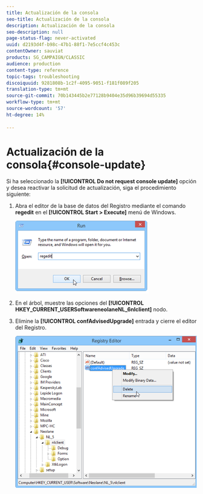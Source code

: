 ```yaml
---
title: Actualización de la consola
seo-title: Actualización de la consola
description: Actualización de la consola
seo-description: null
page-status-flag: never-activated
uuid: d2193d4f-b98c-47b1-88f1-7e5ccf4c453c
contentOwner: sauviat
products: SG_CAMPAIGN/CLASSIC
audience: production
content-type: reference
topic-tags: troubleshooting
discoiquuid: 9281808b-1c2f-4095-9051-f181f089f205
translation-type: tm+mt
source-git-commit: 70b143445b2e77128b9404e35d96b39694d55335
workflow-type: tm+mt
source-wordcount: '57'
ht-degree: 14%

---
```



# Actualización de la consola{#console-update}

Si ha seleccionado la **[!UICONTROL Do not request console update]** opción y desea reactivar la solicitud de actualización, siga el procedimiento siguiente:

1. Abra el editor de la base de datos del Registro mediante el comando **regedit** en el **[!UICONTROL Start > Execute]** menú de Windows.

   ![](assets/ncs_console_update_1.png)

1. En el árbol, muestre las opciones del **[!UICONTROL HKEY_CURRENT_USERSoftwareneolaneNL_6nlclient]** nodo.
1. Elimine la **[!UICONTROL confAdvisedUpgrade]** entrada y cierre el editor del Registro.

   ![](assets/ncs_console_update_2.png)

